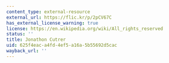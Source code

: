```yaml
---
content_type: external-resource
external_url: https://flic.kr/p/2pCV67C
has_external_license_warning: true
license: https://en.wikipedia.org/wiki/All_rights_reserved
status: ''
title: Jonathon Cutrer
uid: 625f4eac-a4fd-4ef5-a16a-5b55692d5cac
wayback_url: ''
---
```

